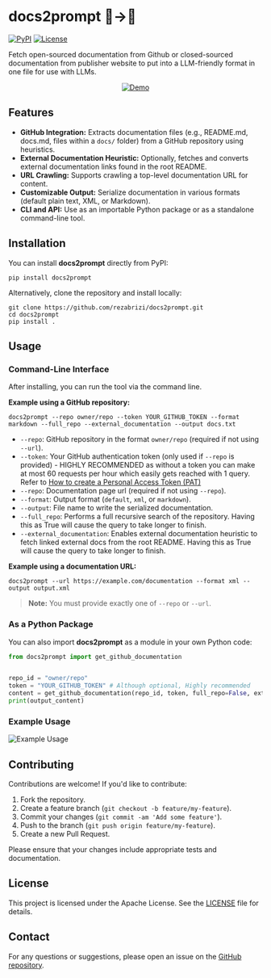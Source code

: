 # docs2prompt 📜→🤖
[![PyPI](https://img.shields.io/badge/pypi-v0.1.4-orange.svg)](https://pypi.org/project/docs2prompt/)
[![License](https://img.shields.io/badge/license-Apache%202.0-blue.svg)](https://github.com/rezabrizi/docs2prompt/blob/main/LICENSE)

Fetch open-sourced documentation from Github or closed-sourced documentation from publisher website to put into a LLM-friendly format in one file for use with LLMs.

<div align="center">
  <a href="#">
    <img src="https://raw.githubusercontent.com/rezabrizi/docs2prompt/assets/output_850.gif" alt="Demo">
  </a>
</div>



## Features

- **GitHub Integration:** Extracts documentation files (e.g., README.md, docs.md, files within a `docs/` folder) from a GitHub repository using heuristics.
- **External Documentation Heuristic:** Optionally, fetches and converts external documentation links found in the root README.
- **URL Crawling:** Supports crawling a top-level documentation URL for content.
- **Customizable Output:** Serialize documentation in various formats (default plain text, XML, or Markdown). 
- **CLI and API:** Use as an importable Python package or as a standalone command-line tool.

## Installation

You can install **docs2prompt** directly from PyPI:

    pip install docs2prompt

Alternatively, clone the repository and install locally:

    git clone https://github.com/rezabrizi/docs2prompt.git
    cd docs2prompt
    pip install .

## Usage

### Command-Line Interface

After installing, you can run the tool via the command line.

**Example using a GitHub repository:**

    docs2prompt --repo owner/repo --token YOUR_GITHUB_TOKEN --format markdown --full_repo --external_documentation --output docs.txt

- `--repo`: GitHub repository in the format `owner/repo` (required if not using `--url`).
- `--token`: Your GitHub authentication token (only used if `--repo` is provided) - HIGHLY RECOMMENDED as without a token you can make at most 60 requests  per hour which easily gets reached with 1 query. Refer to [How to create a Personal Access Token (PAT)](https://docs.github.com/en/authentication/keeping-your-account-and-data-secure/managing-your-personal-access-tokens)
- `--repo`: Documentation page url (required if not using `--repo`).
- `--format`: Output format (`default`, `xml`, or `markdown`).
- `--output`: File name to write the serialized documentation.
- `--full_repo`: Performs a full recursive search of the repository. Having this as True will cause the query to take longer to finish.
- `--external_documentation`: Enables external documentation heuristic to fetch linked external docs from the root README. Having this as True will cause the query to take longer to finish.

**Example using a documentation URL:**

    docs2prompt --url https://example.com/documentation --format xml --output output.xml

> **Note:** You must provide exactly one of `--repo` or `--url`.

### As a Python Package

You can also import **docs2prompt** as a module in your own Python code:
```Python
from docs2prompt import get_github_documentation


repo_id = "owner/repo"
token = "YOUR_GITHUB_TOKEN" # Although optional, Highly recommended
content = get_github_documentation(repo_id, token, full_repo=False, external_documentation=False, output_format="XML")
print(output_content)
```

### Example Usage
![Example Usage](https://i.imgur.com/jKZIjQO.png)


## Contributing

Contributions are welcome! If you'd like to contribute:

1. Fork the repository.
2. Create a feature branch (`git checkout -b feature/my-feature`).
3. Commit your changes (`git commit -am 'Add some feature'`).
4. Push to the branch (`git push origin feature/my-feature`).
5. Create a new Pull Request.

Please ensure that your changes include appropriate tests and documentation.

## License

This project is licensed under the Apache License. See the [LICENSE](LICENSE) file for details.

## Contact

For any questions or suggestions, please open an issue on the [GitHub repository](https://github.com/rezabrizi/docs2prompt).
